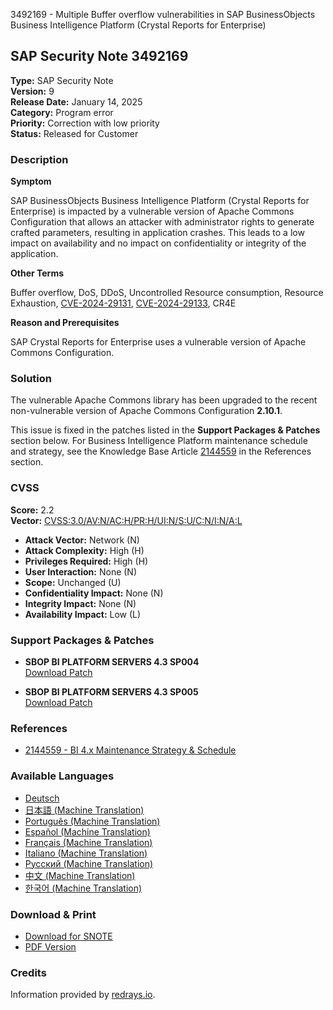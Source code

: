 3492169 - Multiple Buffer overflow vulnerabilities in SAP BusinessObjects Business Intelligence Platform (Crystal Reports for Enterprise)

## SAP Security Note 3492169

**Type:** SAP Security Note  
**Version:** 9  
**Release Date:** January 14, 2025  
**Category:** Program error  
**Priority:** Correction with low priority  
**Status:** Released for Customer  

### Description

**Symptom**

SAP BusinessObjects Business Intelligence Platform (Crystal Reports for Enterprise) is impacted by a vulnerable version of Apache Commons Configuration that allows an attacker with administrator rights to generate crafted parameters, resulting in application crashes. This leads to a low impact on availability and no impact on confidentiality or integrity of the application.

**Other Terms**

Buffer overflow, DoS, DDoS, Uncontrolled Resource consumption, Resource Exhaustion, [CVE-2024-29131](https://www.cve.org/CVERecord?id=CVE-2024-29131), [CVE-2024-29133](https://www.cve.org/CVERecord?id=CVE-2024-29133), CR4E

**Reason and Prerequisites**

SAP Crystal Reports for Enterprise uses a vulnerable version of Apache Commons Configuration.

### Solution

The vulnerable Apache Commons library has been upgraded to the recent non-vulnerable version of Apache Commons Configuration **2.10.1**.

This issue is fixed in the patches listed in the **Support Packages & Patches** section below. For Business Intelligence Platform maintenance schedule and strategy, see the Knowledge Base Article [2144559](https://me.sap.com/notes/2144559) in the References section.

### CVSS

**Score:** 2.2  
**Vector:** [CVSS:3.0/AV:N/AC:H/PR:H/UI:N/S:U/C:N/I:N/A:L](https://www.first.org/cvss/cvss-v3-0)  

- **Attack Vector:** Network (N)  
- **Attack Complexity:** High (H)  
- **Privileges Required:** High (H)  
- **User Interaction:** None (N)  
- **Scope:** Unchanged (U)  
- **Confidentiality Impact:** None (N)  
- **Integrity Impact:** None (N)  
- **Availability Impact:** Low (L)  

### Support Packages & Patches

- **SBOP BI PLATFORM SERVERS 4.3 SP004**  
  [Download Patch](https://me.sap.com/softwarecenter/template/products/_APP=00200682500000001943&_EVENT=DISPHIER&HEADER=Y&FUNCTIONBAR=N&EVENT=TREE&NE=NAVIGATE&ENR=73555000100200006622&V=MAINT)

- **SBOP BI PLATFORM SERVERS 4.3 SP005**  
  [Download Patch](https://me.sap.com/softwarecenter/template/products/_APP=00200682500000001943&_EVENT=DISPHIER&HEADER=Y&FUNCTIONBAR=N&EVENT=TREE&NE=NAVIGATE&ENR=73555000100200006622&V=MAINT)

### References

- [2144559 - BI 4.x Maintenance Strategy & Schedule](https://me.sap.com/notes/2144559)

### Available Languages

- [Deutsch](https://me.sap.com/notes/0003492169/D)
- [日本語 (Machine Translation)](https://me.sap.com/notes/0003492169/J)
- [Português (Machine Translation)](https://me.sap.com/notes/0003492169/P)
- [Español (Machine Translation)](https://me.sap.com/notes/0003492169/S)
- [Français (Machine Translation)](https://me.sap.com/notes/0003492169/F)
- [Italiano (Machine Translation)](https://me.sap.com/notes/0003492169/I)
- [Русский (Machine Translation)](https://me.sap.com/notes/0003492169/R)
- [中文 (Machine Translation)](https://me.sap.com/notes/0003492169/1)
- [한국어 (Machine Translation)](https://me.sap.com/notes/0003492169/3)

### Download & Print

- [Download for SNOTE](https://notesdownloads.sap.com/note/0040000000034032025)
- [PDF Version](https://userapps.support.sap.com/sap/support/sfm/notes/print/0003492169?language=en-US&token=7B44FD49575976A709CEA1D28FB94C4D)

### Credits

Information provided by [redrays.io](https://redrays.io).